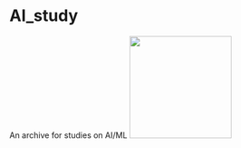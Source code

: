 # AI_study
An archive for studies on AI/ML
<img src="https://user-images.githubusercontent.com/68317603/134675563-cc8ff557-4d30-4b09-a855-c24855383a98.png" width="180">
